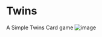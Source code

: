 # Twins
A Simple Twins Card game
![image](https://github.com/user-attachments/assets/19a78b37-8198-4294-9665-4e95ce4adf1a)
